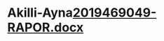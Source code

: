# Akilli-Ayna[2019469049-RAPOR.docx](https://github.com/aybukekayikci/Akilli-Ayna/files/9590508/2019469049-RAPOR.docx)
